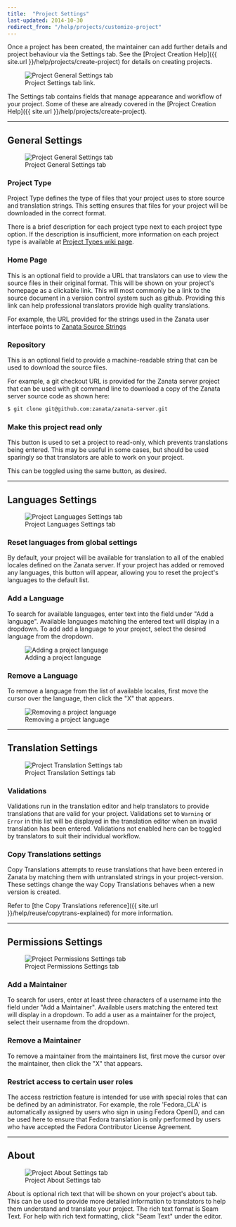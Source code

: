 ```yaml
---
title:  "Project Settings"
last-updated: 2014-10-30
redirect_from: "/help/projects/customize-project"
---
```


Once a project has been created, the maintainer can add further details and project behaviour via the Settings tab.
See the [Project Creation Help]({{ site.url }}/help/projects/create-project) for details on creating projects.
<figure>
<img alt="Project General Settings tab" src="{{ site.url }}/images/341-project-settings-button.png" />
<figcaption>Project Settings tab link.</figcaption>
</figure>

The Settings tab contains fields that manage appearance and workflow of your project.  Some of these are already covered in the [Project Creation Help]({{ site.url }}/help/projects/create-project).

------------

## General Settings

<figure>
<img alt="Project General Settings tab" src="{{ site.url }}/images/341-project-general-settings.png" />
<figcaption>Project General Settings tab</figcaption>
</figure>

### Project Type

Project Type defines the type of files that your project uses to store source and translation strings. This setting ensures that files for your project will be downloaded in the correct format.

There is a brief description for each project type next to each project type option. If the description is insufficient, more information on each project type is available at [Project Types wiki page](https://github.com/zanata/zanata/wiki/Project-Types).

### Home Page

This is an optional field to provide a URL that translators can use to view the source files in their original format. This will be shown on your project's homepage as a clickable link. This will most commonly be a link to the source document in a version control system such as github. Providing this link can help professional translators provide high quality translations.

For example, the URL provided for the strings used in the Zanata user interface points to [Zanata Source Strings](https://github.com/zanata/zanata-server/blob/master/zanata-war/src/main/resources/messages.properties)

### Repository

This is an optional field to provide a machine-readable string that can be used to download the source files.

For example, a git checkout URL is provided for the Zanata server project that can be used with git command line to download a copy of the Zanata server source code as shown here:

```bash
$ git clone git@github.com:zanata/zanata-server.git
```

### Make this project read only

This button is used to set a project to read-only, which prevents translations being entered. This may be useful in some cases, but should be used sparingly so that translators are able to work on your project.

This can be toggled using the same button, as desired.

------------

## Languages Settings

<figure>
<img alt="Project Languages Settings tab" src="{{ site.url }}/images/341-project-languages-settings.png" />
<figcaption>Project Languages Settings tab</figcaption>
</figure>

### Reset languages from global settings

By default, your project will be available for translation to all of the enabled locales defined on the Zanata server. If your project has added or removed any languages, this button will appear, allowing you to reset the project's languages to the default list.

### Add a Language

To search for available languages, enter text into the field under "Add a language". Available languages matching the entered text will display in a dropdown.
To add add a language to your project, select the desired language from the dropdown.

<figure>
<img alt="Adding a project language" src="{{ site.url }}/images/341-project-languages-add.png" />
<figcaption>Adding a project language</figcaption>
</figure>

### Remove a Language

To remove a language from the list of available locales, first move the cursor over the language, then click the "X" that appears.

<figure>
<img alt="Removing a project language" src="{{ site.url }}/images/341-project-languages-remove.png" />
<figcaption>Removing a project language</figcaption>
</figure>

------------

## Translation Settings

<figure>
<img alt="Project Translation Settings tab" src="{{ site.url }}/images/341-project-translation-settings.png" />
<figcaption>Project Translation Settings tab</figcaption>
</figure>

### Validations

Validations run in the translation editor and help translators to provide translations that are valid for your project. Validations set to `Warning` or `Error` in this list will be displayed in the translation editor when an invalid translation has been entered.
Validations not enabled here can be toggled by translators to suit their individual workflow.



### Copy Translations settings

Copy Translations attempts to reuse translations that have been entered in Zanata by matching them with untranslated strings in your project-version.  These settings change the way Copy Translations behaves when a new version is created.

Refer to [the Copy Translations reference]({{ site.url }}/help/reuse/copytrans-explained) for more information.

------------

## Permissions Settings

<figure>
<img alt="Project Permissions Settings tab" src="{{ site.url }}/images/341-project-permissions-settings.png" />
<figcaption>Project Permissions Settings tab</figcaption>
</figure>

### Add a Maintainer

To search for users, enter at least three characters of a username into the field under "Add a Maintainer". Available users matching the entered text will display in a dropdown.
To add a user as a maintainer for the project, select their username from the dropdown.

### Remove a Maintainer

To remove a maintainer from the maintainers list, first move the cursor over the maintainer, then click the "X" that appears.

### Restrict access to certain user roles

The access restriction feature is intended for use with special roles that can be defined by an administrator. For example, the role 'Fedora_CLA' is automatically assigned by users who sign in using Fedora OpenID, and can be used here to ensure that Fedora translation is only performed by users who have accepted the Fedora Contributor License Agreement.

------------

## About

<figure>
<img alt="Project About Settings tab" src="{{ site.url }}/images/341-project-about-settings.png" />
<figcaption>Project About Settings tab</figcaption>
</figure>

About is optional rich text that will be shown on your project's about tab. This can be used to provide more detailed information to translators to help them understand and translate your project.
The rich text format is Seam Text. For help with rich text formatting, click "Seam Text" under the editor.
